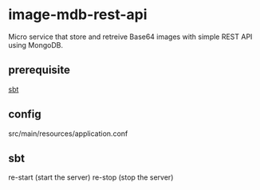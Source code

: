 # image-mdb-rest-api
Micro service that store and retreive Base64 images with simple REST API using MongoDB.

## prerequisite 
[sbt](http://www.scala-sbt.org/)

## config
src/main/resources/application.conf

## sbt
re-start (start the server)
re-stop (stop the server)

